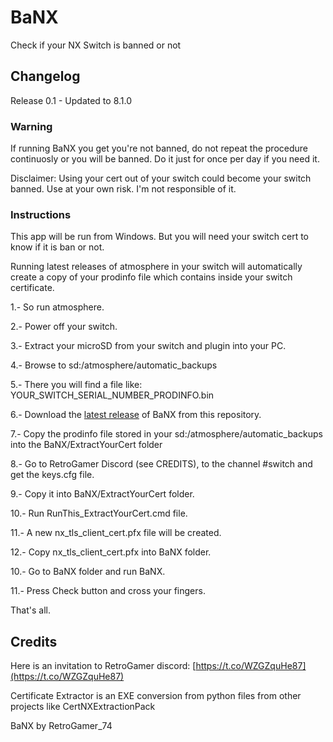 # BaNX
Check if your NX Switch is banned or not

## Changelog

Release 0.1 - Updated to 8.1.0

### Warning

If running BaNX you get you're not banned, do not repeat the procedure continuosly or you will be banned. Do it just for once per day if you need it.

Disclaimer: Using your cert out of your switch could become your switch banned. Use at your own risk. I'm not responsible of it.

### Instructions

This app will be run from Windows. But you will need your switch cert to know if it is ban or not.

Running latest releases of atmosphere in your switch will automatically create a copy of your prodinfo file which contains inside your switch certificate.

1.- So run atmosphere.

2.- Power off your switch.

3.- Extract your microSD from your switch and plugin into your PC.

4.- Browse to sd:/atmosphere/automatic_backups

5.- There you will find a file like: YOUR_SWITCH_SERIAL_NUMBER_PRODINFO.bin

6.- Download the [latest release](https://github.com/RetroGamer74/BaNX/releases) of BaNX from this repository.

7.- Copy the prodinfo file stored in your sd:/atmosphere/automatic_backups into the BaNX/ExtractYourCert folder

8.- Go to RetroGamer Discord (see CREDITS), to the channel #switch and get the keys.cfg file.

9.- Copy it into BaNX/ExtractYourCert folder.

10.- Run RunThis_ExtractYourCert.cmd file.

11.- A new nx_tls_client_cert.pfx file will be created.

12.- Copy nx_tls_client_cert.pfx into BaNX folder.

10.- Go to BaNX folder and run BaNX.

11.- Press Check button and cross your fingers.


That's all.

## Credits
Here is an invitation to RetroGamer discord: [https://t.co/WZGZquHe87](https://t.co/WZGZquHe87)

Certificate Extractor is an EXE conversion from python files from other projects like CertNXExtractionPack

BaNX by RetroGamer_74
